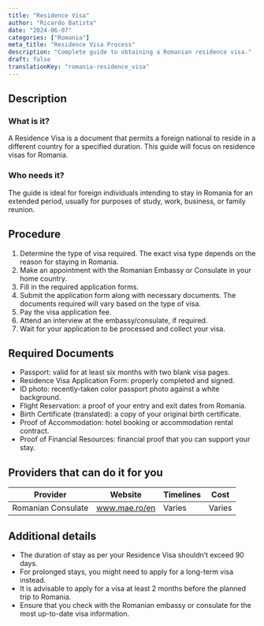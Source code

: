 ```yaml
---
title: "Residence Visa"
author: "Ricardo Batista"
date: "2024-06-07"
categories: ["Romania"]
meta_title: "Residence Visa Process"
description: "Complete guide to obtaining a Romanian residence visa."
draft: false
translationKey: "romania-residence_visa"
---
```


## Description
### What is it?
A Residence Visa is a document that permits a foreign national to reside in a different country for a specified duration. This guide will focus on residence visas for Romania.

### Who needs it?
The guide is ideal for foreign individuals intending to stay in Romania for an extended period, usually for purposes of study, work, business, or family reunion.

## Procedure
1. Determine the type of visa required. The exact visa type depends on the reason for staying in Romania.
2. Make an appointment with the Romanian Embassy or Consulate in your home country.
3. Fill in the required application forms.
4. Submit the application form along with necessary documents. The documents required will vary based on the type of visa.
5. Pay the visa application fee. 
6. Attend an interview at the embassy/consulate, if required.
7. Wait for your application to be processed and collect your visa.

## Required Documents
- Passport: valid for at least six months with two blank visa pages.
- Residence Visa Application Form: properly completed and signed.
- ID photo: recently-taken color passport photo against a white background.
- Flight Reservation: a proof of your entry and exit dates from Romania.
- Birth Certificate (translated): a copy of your original birth certificate.
- Proof of Accommodation: hotel booking or accommodation rental contract.
- Proof of Financial Resources: financial proof that you can support your stay.

## Providers that can do it for you

| Provider| Website | Timelines | Cost |
|-------- | --------| -------- | -------- |
| Romanian Consulate | www.mae.ro/en | Varies | Varies |

## Additional details
- The duration of stay as per your Residence Visa shouldn’t exceed 90 days.
- For prolonged stays, you might need to apply for a long-term visa instead.
- It is advisable to apply for a visa at least 2 months before the planned trip to Romania.
- Ensure that you check with the Romanian embassy or consulate for the most up-to-date visa information.